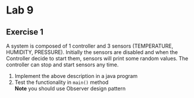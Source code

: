 # Lab 9


## Exercise 1 
A system is composed of 1 controller and 3 sensors (TEMPERATURE, HUMIDITY, PRESSURE).
Initially the sensors are disabled and when the Controller decide to start them, sensors will print some random values.
The controller can stop and start sensors any time.

1. Implement the above description in a java program
2. Test the functionality in `main()` method<br>
**Note** you should use Observer design pattern  